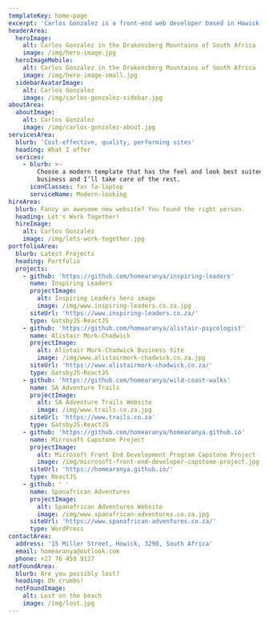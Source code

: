 ```yaml
---
templateKey: home-page
excerpt: 'Carlos Gonzalez is a front-end web developer based in Howick, South Africa'
headerArea:
  heroImage:
    alt: Carlos Gonzalez in the Drakensberg Mountains of South Africa
    image: /img/hero-image.jpg
  heroImageMobile:
    alt: Carlos Gonzalez in the Drakensberg Mountains of South Africa
    image: /img/hero-image-small.jpg
  sidebarAvatarImage:
    alt: Carlos Gonzalez
    image: /img/carlos-gonzalez-sidebar.jpg
aboutArea:
  aboutImage:
    alt: Carlos Gonzalez
    image: /img/carlos-gonzalez-about.jpg
servicesArea:
  blurb: 'Cost-effective, quality, performing sites'
  heading: What I offer
  serices:
    - blurb: >-
        Choose a modern template that has the feel and look best suited for your
        business and I’ll take care of the rest.
      iconClasses: fas fa-laptop
      serviceName: Modern-looking
hireArea:
  blurb: Fancy an awesome new website? You found the right person.
  heading: Let's Work Together!
  hireImage:
    alt: Carlos Gonzalez
    image: /img/lets-work-together.jpg
portfolioArea:
  blurb: Latest Projects
  heading: Portfolio
  projects:
    - github: 'https://github.com/homearanya/inspiring-leaders'
      name: Inspiring Leaders
      projectImage:
        alt: Inspiring Leaders hero image
        image: /img/www.inspiring-leaders.co.za.jpg
      siteUrl: 'https://www.inspiring-leaders.co.za/'
      type: GatsbyJS-ReactJS
    - github: 'https://github.com/homearanya/alistair-psycologist'
      name: Alistair Mork-Chadwick
      projectImage:
        alt: Alistair Mork-Chadwick Business Site
        image: /img/www.alistairmork-chadwick.co.za.jpg
      siteUrl: 'https://www.alistairmork-chadwick.co.za/'
      type: GatsbyJS-ReactJS
    - github: 'https://github.com/homearanya/wild-coast-walks'
      name: SA Adventure Trails
      projectImage:
        alt: SA Adventure Trails Website
        image: /img/www.trails.co.za.jpg
      siteUrl: 'https://www.trails.co.za'
      type: GatsbyJS-ReactJS
    - github: 'https://github.com/homearanya/homearanya.github.io'
      name: Microsoft Capstone Project
      projectImage:
        alt: Microsoft Front End Development Program Capstone Project
        image: /img/microsoft-front-end-developer-capstone-project.jpg
      siteUrl: 'https://homearanya.github.io/'
      type: ReactJS
    - github: ' '
      name: Spanafrican Adventures
      projectImage:
        alt: Spanafrican Adventures Website
        image: /img/www.spanafrican-adventures.co.za.jpg
      siteUrl: 'https://www.spanafrican-adventures.co.za/'
      type: WordPress
contactArea:
  address: '15 Miller Street, Howick, 3290, South Africa'
  email: homearanya@outlook.com
  phone: +27 76 459 9127
notFoundArea:
  blurb: Are you possibly lost?
  heading: Oh crumbs!
  notFoundImage:
    alt: Lost on the beach
    image: /img/lost.jpg
---
```


